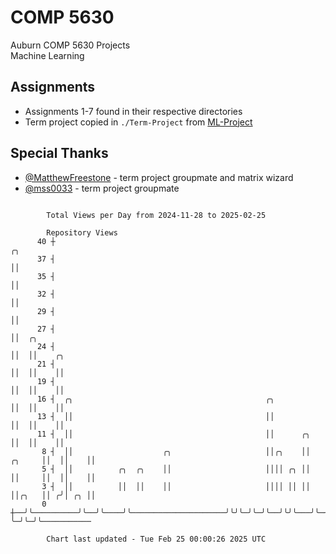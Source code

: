 # COMP 5630
Auburn COMP 5630 Projects  
Machine Learning

## Assignments
- Assignments 1-7 found in their respective directories
- Term project copied in `./Term-Project` from [ML-Project](https://github.com/wumphlett/ML-Project)

## Special Thanks
- [@MatthewFreestone](https://github.com/MatthewFreestone) - term project groupmate and matrix wizard
- [@mss0033](https://github.com/mss0033) - term project groupmate

```

        Total Views per Day from 2024-11-28 to 2025-02-25

        Repository Views
      40 ┼                                                                  ╭╮
      37 ┤                                                                  ││
      35 ┤                                                                  ││
      32 ┤                                                                  ││
      29 ┤                                                                  ││
      27 ┤                                                                  ││  ╭╮
      24 ┤                                                                  ││  ││    ╭╮
      21 ┤                                                                  ││  ││    ││
      19 ┤                                                                  ││  ││    ││
      16 ┤  ╭╮                                           ╭╮                 ││  ││    ││
      13 ┤  ││                                           ││                 ││  ││    ││
      11 ┤  ││                                           ││      ╭╮         ││  ││    ││
       8 ┤  ││                    ╭╮                     ││╭╮    ││  ╭╮     ││  ││    ││
       5 ┤  ││          ╭╮  ╭╮    ││                     ││││ ╭╮ ││  ││     ││  ││    ││
       3 ┤  ││          ││  ││    ││                     ││││ ││ ││  ││╭╮   ││ ╭╯│ ╭╮ ││
       0 ┼──╯╰──────────╯╰──╯╰────╯╰─────────────────────╯╰╯╰─╯╰─╯╰──╯╰╯╰───╯╰─╯ ╰─╯╰─╯╰───────────

        Chart last updated - Tue Feb 25 00:00:26 2025 UTC
        
```

